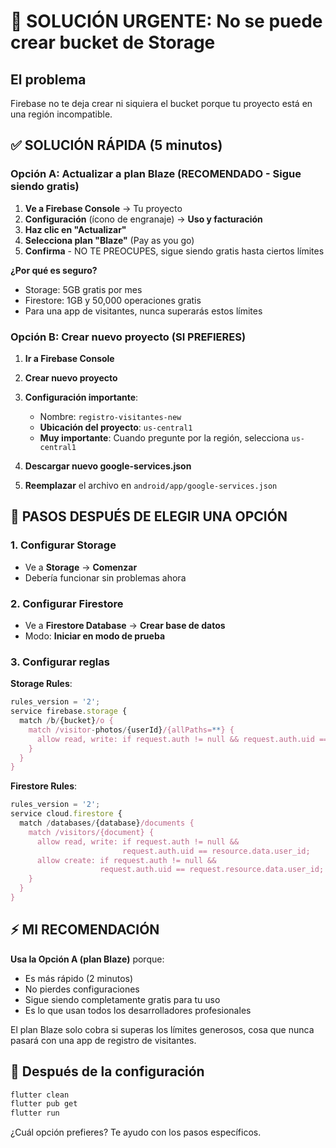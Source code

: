 # 🚨 SOLUCIÓN URGENTE: No se puede crear bucket de Storage

## El problema
Firebase no te deja crear ni siquiera el bucket porque tu proyecto está en una región incompatible.

## ✅ SOLUCIÓN RÁPIDA (5 minutos)

### Opción A: Actualizar a plan Blaze (RECOMENDADO - Sigue siendo gratis)

1. **Ve a Firebase Console** → Tu proyecto
2. **Configuración** (ícono de engranaje) → **Uso y facturación**
3. **Haz clic en "Actualizar"**
4. **Selecciona plan "Blaze"** (Pay as you go)
5. **Confirma** - NO TE PREOCUPES, sigue siendo gratis hasta ciertos límites

**¿Por qué es seguro?**
- Storage: 5GB gratis por mes
- Firestore: 1GB y 50,000 operaciones gratis
- Para una app de visitantes, nunca superarás estos límites

### Opción B: Crear nuevo proyecto (SI PREFIERES)

1. **Ir a Firebase Console**
2. **Crear nuevo proyecto**
3. **Configuración importante**:
   - Nombre: `registro-visitantes-new`
   - **Ubicación del proyecto**: `us-central1`
   - **Muy importante**: Cuando pregunte por la región, selecciona `us-central1`

4. **Descargar nuevo google-services.json**
5. **Reemplazar** el archivo en `android/app/google-services.json`

## 🎯 PASOS DESPUÉS DE ELEGIR UNA OPCIÓN

### 1. Configurar Storage
- Ve a **Storage** → **Comenzar**
- Debería funcionar sin problemas ahora

### 2. Configurar Firestore
- Ve a **Firestore Database** → **Crear base de datos**
- Modo: **Iniciar en modo de prueba**

### 3. Configurar reglas

**Storage Rules**:
```javascript
rules_version = '2';
service firebase.storage {
  match /b/{bucket}/o {
    match /visitor-photos/{userId}/{allPaths=**} {
      allow read, write: if request.auth != null && request.auth.uid == userId;
    }
  }
}
```

**Firestore Rules**:
```javascript
rules_version = '2';
service cloud.firestore {
  match /databases/{database}/documents {
    match /visitors/{document} {
      allow read, write: if request.auth != null && 
                         request.auth.uid == resource.data.user_id;
      allow create: if request.auth != null && 
                    request.auth.uid == request.resource.data.user_id;
    }
  }
}
```

## ⚡ MI RECOMENDACIÓN

**Usa la Opción A (plan Blaze)** porque:
- Es más rápido (2 minutos)
- No pierdes configuraciones
- Sigue siendo completamente gratis para tu uso
- Es lo que usan todos los desarrolladores profesionales

El plan Blaze solo cobra si superas los límites generosos, cosa que nunca pasará con una app de registro de visitantes.

## 🧪 Después de la configuración

```bash
flutter clean
flutter pub get
flutter run
```

¿Cuál opción prefieres? Te ayudo con los pasos específicos.
